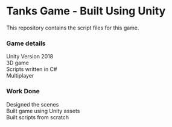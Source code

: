# Tanks Game - Built Using Unity
This repository contains the script files for this game.

### Game details
Unity Version 2018<br/>
3D game<br/>
Scripts written in C#<br/>
Multiplayer 

### Work Done
Designed the scenes<br/>
Built game using Unity assets<br/>
Built scripts from scratch

 
